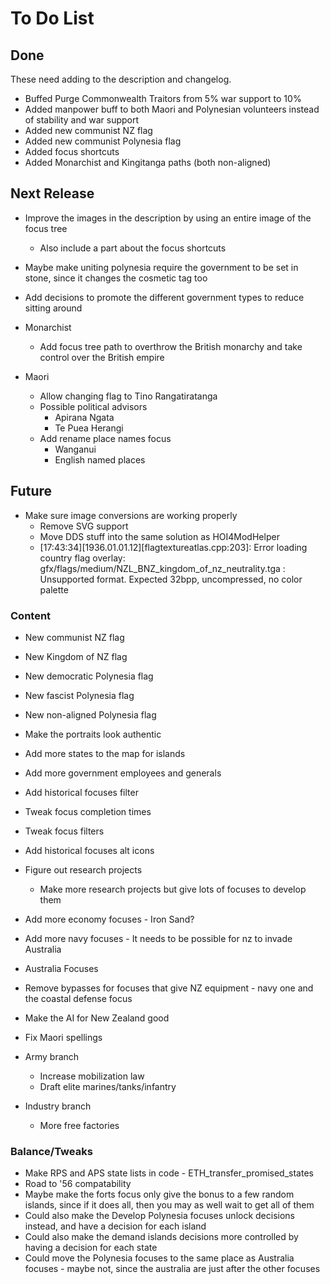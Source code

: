 # To Do List

## Done

These need adding to the description and changelog.
- Buffed Purge Commonwealth Traitors from 5% war support to 10%
- Added manpower buff to both Maori and Polynesian volunteers instead of stability and war support
- Added new communist NZ flag
- Added new communist Polynesia flag
- Added focus shortcuts
- Added Monarchist and Kingitanga paths (both non-aligned)

## Next Release

- Improve the images in the description by using an entire image of the focus tree
  - Also include a part about the focus shortcuts
- Maybe make uniting polynesia require the government to be set in stone, since it changes the cosmetic tag too

- Add decisions to promote the different government types to reduce sitting around
- Monarchist
  - Add focus tree path to overthrow the British monarchy and take control over the British empire
- Maori
  - Allow changing flag to Tino Rangatiratanga
  - Possible political advisors
    - Apirana Ngata
    - Te Puea Herangi
  - Add rename place names focus
    - Wanganui
    - English named places

## Future

- Make sure image conversions are working properly
  - Remove SVG support
  - Move DDS stuff into the same solution as HOI4ModHelper
  - [17:43:34][1936.01.01.12][flagtextureatlas.cpp:203]: Error loading country flag overlay: gfx/flags/medium/NZL_BNZ_kingdom_of_nz_neutrality.tga : Unsupported format. Expected 32bpp, uncompressed, no color palette

### Content

- New communist NZ flag
- New Kingdom of NZ flag
- New democratic Polynesia flag
- New fascist Polynesia flag
- New non-aligned Polynesia flag
- Make the portraits look authentic

- Add more states to the map for islands
- Add more government employees and generals

- Add historical focuses filter
- Tweak focus completion times
- Tweak focus filters
- Add historical focuses alt icons

- Figure out research projects
  - Make more research projects but give lots of focuses to develop them

- Add more economy focuses - Iron Sand?
- Add more navy focuses - It needs to be possible for nz to invade Australia
- Australia Focuses
- Remove bypasses for focuses that give NZ equipment - navy one and the coastal defense focus
- Make the AI for New Zealand good
- Fix Maori spellings

- Army branch
  - Increase mobilization law
  - Draft elite marines/tanks/infantry

- Industry branch
  - More free factories

### Balance/Tweaks

- Make RPS and APS state lists in code - ETH_transfer_promised_states
- Road to '56 compatability
- Maybe make the forts focus only give the bonus to a few random islands, since if it does all, then you may as well wait to get all of them
- Could also make the Develop Polynesia focuses unlock decisions instead, and have a decision for each island
- Could also make the demand islands decisions more controlled by having a decision for each state
- Could move the Polynesia focuses to the same place as Australia focuses - maybe not, since the australia are just after the other focuses
